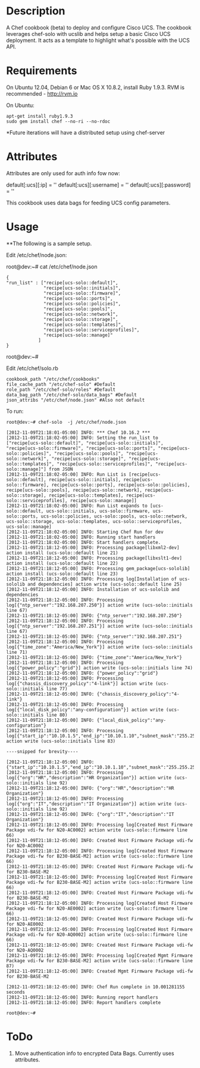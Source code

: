 Description
===========

A Chef cookbook (beta) to deploy and configure Cisco UCS. The cookbook leverages chef-solo with ucslib and helps setup
a basic Cisco UCS deployment. It acts as a template to highlight what's possible with the UCS API.



Requirements
============

On Ubuntu 12.04, Debian 6 or Mac OS X 10.8.2, install Ruby 1.9.3. RVM is recommended - http://rvm.io

On Ubuntu:

	apt-get install ruby1.9.3
	sudo gem install chef --no-ri --no-rdoc 

*Future iterations will have a distributed setup using chef-server


Attributes
==========

Attributes are only used for auth info fow now:

default[:ucs][:ip] = '<ip>'
default[:ucs][:username] = '<username>'
default[:ucs][:password] = '<password>'

This cookbook uses data bags for feeding UCS config parameters.

Usage
=====

**The following is a sample setup.

Edit /etc/chef/node.json:

root@dev:~# cat /etc/chef/node.json

	{
	"run_list" : ["recipe[ucs-solo::default]", 
			      "recipe[ucs-solo::initials]",
			      "recipe[ucs-solo::firmware]",
			      "recipe[ucs-solo::ports]",
			      "recipe[ucs-solo::policies]",
			      "recipe[ucs-solo::pools]",
			      "recipe[ucs-solo::network]",
			      "recipe[ucs-solo::storage]",
			      "recipe[ucs-solo::templates]",
			      "recipe[ucs-solo::serviceprofiles]",
			      "recipe[ucs-solo::manage]"
			    ]
	}

root@dev:~# 


Edit /etc/chef/solo.rb

	cookbook_path "/etc/chef/cookbooks"
	file_cache_path "/etc/chef-solo" #Default
	role_path "/etc/chef-solo/roles" #Default
	data_bag_path "/etc/chef-solo/data_bags" #Default
	json_attribs "/etc/chef/node.json" #Also not default


To run:

	root@dev:~# chef-solo  -j /etc/chef/node.json

	[2012-11-09T21:18:01-05:00] INFO: *** Chef 10.16.2 ***
	[2012-11-09T21:18:02-05:00] INFO: Setting the run_list to ["recipe[ucs-solo::default]", "recipe[ucs-solo::initials]", "recipe[ucs-solo::firmware]", "recipe[ucs-solo::ports]", "recipe[ucs-solo::policies]", "recipe[ucs-solo::pools]", "recipe[ucs-solo::network]", "recipe[ucs-solo::storage]", "recipe[ucs-solo::templates]", "recipe[ucs-solo::serviceprofiles]", "recipe[ucs-solo::manage]"] from JSON
	[2012-11-09T21:18:02-05:00] INFO: Run List is [recipe[ucs-solo::default], recipe[ucs-solo::initials], recipe[ucs-solo::firmware], recipe[ucs-solo::ports], recipe[ucs-solo::policies], recipe[ucs-solo::pools], recipe[ucs-solo::network], recipe[ucs-solo::storage], recipe[ucs-solo::templates], recipe[ucs-solo::serviceprofiles], recipe[ucs-solo::manage]]
	[2012-11-09T21:18:02-05:00] INFO: Run List expands to [ucs-solo::default, ucs-solo::initials, ucs-solo::firmware, ucs-solo::ports, ucs-solo::policies, ucs-solo::pools, ucs-solo::network, ucs-solo::storage, ucs-solo::templates, ucs-solo::serviceprofiles, ucs-solo::manage]
	[2012-11-09T21:18:02-05:00] INFO: Starting Chef Run for dev
	[2012-11-09T21:18:02-05:00] INFO: Running start handlers
	[2012-11-09T21:18:02-05:00] INFO: Start handlers complete.
	[2012-11-09T21:18:12-05:00] INFO: Processing package[libxml2-dev] action install (ucs-solo::default line 21)
	[2012-11-09T21:18:12-05:00] INFO: Processing package[libxslt1-dev] action install (ucs-solo::default line 22)
	[2012-11-09T21:18:12-05:00] INFO: Processing gem_package[ucs-sololib] action install (ucs-solo::default line 23)
	[2012-11-09T21:18:12-05:00] INFO: Processing log[Installation of ucs-sololib and dependencies] action write (ucs-solo::default line 25)
	[2012-11-09T21:18:12-05:00] INFO: Installation of ucs-sololib and dependencies
	[2012-11-09T21:18:12-05:00] INFO: Processing log[{"ntp_server":"192.168.207.250"}] action write (ucs-solo::initials line 67)
	[2012-11-09T21:18:12-05:00] INFO: {"ntp_server":"192.168.207.250"}
	[2012-11-09T21:18:12-05:00] INFO: Processing log[{"ntp_server":"192.168.207.251"}] action write (ucs-solo::initials line 67)
	[2012-11-09T21:18:12-05:00] INFO: {"ntp_server":"192.168.207.251"}
	[2012-11-09T21:18:12-05:00] INFO: Processing log[{"time_zone":"America/New_York"}] action write (ucs-solo::initials line 71)
	[2012-11-09T21:18:12-05:00] INFO: {"time_zone":"America/New_York"}
	[2012-11-09T21:18:12-05:00] INFO: Processing log[{"power_policy":"grid"}] action write (ucs-solo::initials line 74)
	[2012-11-09T21:18:12-05:00] INFO: {"power_policy":"grid"}
	[2012-11-09T21:18:12-05:00] INFO: Processing log[{"chassis_discovery_policy":"4-link"}] action write (ucs-solo::initials line 77)
	[2012-11-09T21:18:12-05:00] INFO: {"chassis_discovery_policy":"4-link"}
	[2012-11-09T21:18:12-05:00] INFO: Processing log[{"local_disk_policy":"any-configuration"}] action write (ucs-solo::initials line 80)
	[2012-11-09T21:18:12-05:00] INFO: {"local_disk_policy":"any-configuration"}
	[2012-11-09T21:18:12-05:00] INFO: Processing log[{"start_ip":"10.10.1.5","end_ip":"10.10.1.10","subnet_mask":"255.255.255.0","gateway":"10.10.1.1"}] action write (ucs-solo::initials line 83)

	----snipped for brevity----

	[2012-11-09T21:18:12-05:00] INFO: {"start_ip":"10.10.1.5","end_ip":"10.10.1.10","subnet_mask":"255.255.255.0","gateway":"10.10.1.1"}
	[2012-11-09T21:18:12-05:00] INFO: Processing log[{"org":"HR","description":"HR Organization"}] action write (ucs-solo::initials line 92)
	[2012-11-09T21:18:12-05:00] INFO: {"org":"HR","description":"HR Organization"}
	[2012-11-09T21:18:12-05:00] INFO: Processing log[{"org":"IT","description":"IT Organization"}] action write (ucs-solo::initials line 92)
	[2012-11-09T21:18:12-05:00] INFO: {"org":"IT","description":"IT Organization"}
	[2012-11-09T21:18:12-05:00] INFO: Processing log[Created Host Firmware Package vdi-fw for N20-AC0002] action write (ucs-solo::firmware line 66)
	[2012-11-09T21:18:12-05:00] INFO: Created Host Firmware Package vdi-fw for N20-AC0002
	[2012-11-09T21:18:12-05:00] INFO: Processing log[Created Host Firmware Package vdi-fw for B230-BASE-M2] action write (ucs-solo::firmware line 66)
	[2012-11-09T21:18:12-05:00] INFO: Created Host Firmware Package vdi-fw for B230-BASE-M2
	[2012-11-09T21:18:12-05:00] INFO: Processing log[Created Host Firmware Package vdi-fw for B230-BASE-M2] action write (ucs-solo::firmware line 66)
	[2012-11-09T21:18:12-05:00] INFO: Created Host Firmware Package vdi-fw for B230-BASE-M2
	[2012-11-09T21:18:12-05:00] INFO: Processing log[Created Host Firmware Package vdi-fw for N20-AE0002] action write (ucs-solo::firmware line 66)
	[2012-11-09T21:18:12-05:00] INFO: Created Host Firmware Package vdi-fw for N20-AE0002
	[2012-11-09T21:18:12-05:00] INFO: Processing log[Created Host Firmware Package vdi-fw for N20-AQ0002] action write (ucs-solo::firmware line 66)
	[2012-11-09T21:18:12-05:00] INFO: Created Host Firmware Package vdi-fw for N20-AQ0002
	[2012-11-09T21:18:12-05:00] INFO: Processing log[Created Mgmt Firmware Package vdi-fw for B230-BASE-M2] action write (ucs-solo::firmware line 87)
	[2012-11-09T21:18:12-05:00] INFO: Created Mgmt Firmware Package vdi-fw for B230-BASE-M2
	
	[2012-11-09T21:18:12-05:00] INFO: Chef Run complete in 10.001281155 seconds
	[2012-11-09T21:18:12-05:00] INFO: Running report handlers
	[2012-11-09T21:18:12-05:00] INFO: Report handlers complete

	root@dev:~# 

ToDo
====

1. Move authentication info to encrypted Data Bags. Currently uses attributes.